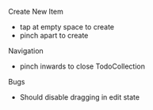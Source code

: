 Create New Item
- tap at empty space to create
- pinch apart to create

Navigation
- pinch inwards to close TodoCollection

Bugs
- Should disable dragging in edit state